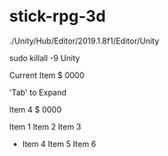 # stick-rpg-3d


./Unity/Hub/Editor/2019.1.8f1/Editor/Unity

sudo killall -9 Unity


Current Item
$ 0000

'Tab' to Expand



Item 4
$ 0000

Item 1
Item 2 
Item 3
* Item 4
Item 5
Item 6
